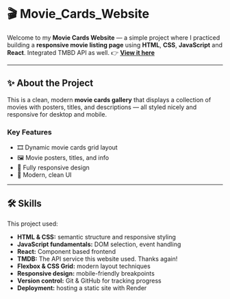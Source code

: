 # 🎬 Movie_Cards_Website

Welcome to my **Movie Cards Website** — a simple project where I practiced building a **responsive movie listing page** using **HTML**, **CSS**, **JavaScript** and **React**. Integrated TMBD API as well.
👉 [**View it here**](https://movie-card-search.onrender.com)

---

## ✨ About the Project

This is a clean, modern **movie cards gallery** that displays a collection of movies with posters, titles, and descriptions — all styled nicely and responsive for desktop and mobile.

### Key Features
- 🎞️ Dynamic movie cards grid layout
- 🖼️ Movie posters, titles, and info
- 📱 Fully responsive design
- 🎨 Modern, clean UI
---

## 🛠️ Skills
This project used:
- **HTML & CSS:** semantic structure and responsive styling
- **JavaScript fundamentals:** DOM selection, event handling
- **React:** Component based frontend
- **TMDB:** The API service this website used. Thanks again!
- **Flexbox & CSS Grid:** modern layout techniques
- **Responsive design:** mobile-friendly breakpoints
- **Version control:** Git & GitHub for tracking progress
- **Deployment:** hosting a static site with Render
